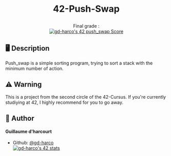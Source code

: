 

# <p align="center">42-Push-Swap</p>

<p align="center">Final grade :<br>
<a href="https://github.com/JaeSeoKim/badge42"><img src="https://badge42.vercel.app/api/v2/cle01db6o00650fmmx6igm6z3/project/2951508" alt="gd-harco's 42 push_swap Score" /></a></p>

## 🖥️ Description
Push_swap is a simple sorting program, trying to sort a stack with the minimum number of action.

##  ⚠️ Warning 
This is a project from the second circle of the 42-Cursus. If you're currently studiying at 42, I highly recommend for you to go away.

## 🙇 Author
#### Guillaume d'harcourt
- Github: [@gd-harco](https://github.com/gd-harco)<br>
  <a href="https://github.com/JaeSeoKim/badge42"><img src="https://badge42.vercel.app/api/v2/cle01db6o00650fmmx6igm6z3/stats?cursusId=21&coalitionId=305" alt="gd-harco's 42 stats" /></a>

